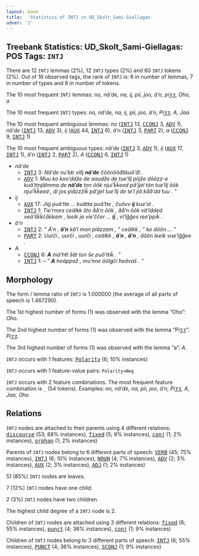 ```yaml
---
layout: base
title:  'Statistics of INTJ in UD_Skolt_Sami-Giellagas'
udver: '2'
---
```


## Treebank Statistics: UD_Skolt_Sami-Giellagas: POS Tags: `INTJ`

There are 12 `INTJ` lemmas (2%), 12 `INTJ` types (2%) and 60 `INTJ` tokens (2%).
Out of 16 observed tags, the rank of `INTJ` is: 6 in number of lemmas, 7 in number of types and 8 in number of tokens.

The 10 most frequent `INTJ` lemmas: <em>no, näʹde, na, ij, pii, joo, äʹn, piʒʒ, Oho, a</em>

The 10 most frequent `INTJ` types:  <em>no, näʹde, na, ij, pii, joo, äʹn, Piʒʒ, A, Jaa</em>

The 10 most frequent ambiguous lemmas: <em>no</em> (<tt><a href="sms_giellagas-pos-INTJ.html">INTJ</a></tt> 13, <tt><a href="sms_giellagas-pos-CCONJ.html">CCONJ</a></tt> 3, <tt><a href="sms_giellagas-pos-ADV.html">ADV</a></tt> 1), <em>näʹde</em> (<tt><a href="sms_giellagas-pos-INTJ.html">INTJ</a></tt> 13, <tt><a href="sms_giellagas-pos-ADV.html">ADV</a></tt> 3), <em>ij</em> (<tt><a href="sms_giellagas-pos-AUX.html">AUX</a></tt> 44, <tt><a href="sms_giellagas-pos-INTJ.html">INTJ</a></tt> 6), <em>äʹn</em> (<tt><a href="sms_giellagas-pos-INTJ.html">INTJ</a></tt> 3, <tt><a href="sms_giellagas-pos-PART.html">PART</a></tt> 2), <em>a</em> (<tt><a href="sms_giellagas-pos-CCONJ.html">CCONJ</a></tt> 9, <tt><a href="sms_giellagas-pos-INTJ.html">INTJ</a></tt> 1)

The 10 most frequent ambiguous types:  <em>näʹde</em> (<tt><a href="sms_giellagas-pos-INTJ.html">INTJ</a></tt> 3, <tt><a href="sms_giellagas-pos-ADV.html">ADV</a></tt> 1), <em>ij</em> (<tt><a href="sms_giellagas-pos-AUX.html">AUX</a></tt> 17, <tt><a href="sms_giellagas-pos-INTJ.html">INTJ</a></tt> 1), <em>äʹn</em> (<tt><a href="sms_giellagas-pos-INTJ.html">INTJ</a></tt> 2, <tt><a href="sms_giellagas-pos-PART.html">PART</a></tt> 2), <em>A</em> (<tt><a href="sms_giellagas-pos-CCONJ.html">CCONJ</a></tt> 6, <tt><a href="sms_giellagas-pos-INTJ.html">INTJ</a></tt> 1)


* <em>näʹde</em>
  * <tt><a href="sms_giellagas-pos-INTJ.html">INTJ</a></tt> 3: <em>Näʹde nuʹbb villj <b>näʹde</b> čõõnõõđškuõʹđi .</em>
  * <tt><a href="sms_giellagas-pos-ADV.html">ADV</a></tt> 1: <em>Muu ko kooʹddže de aaudže de tueʹllj piijže dõõzz-e kuäʹttnjälmma de <b>näʹde</b> ton õõk njuiʹǩǩeed pâʹjjel tõn tueʹllj õõk njuiʹǩǩeed , di jos piâzzžiǩ pâʹjjel tueʹllj de teʹl jiâ kååʹdd tuu . ”</em>
* <em>ij</em>
  * <tt><a href="sms_giellagas-pos-AUX.html">AUX</a></tt> 17: <em>Jiijj puäʹtte ... kuätta puäʹtte , čuõvv <b>ij</b> kueʹst .</em>
  * <tt><a href="sms_giellagas-pos-INTJ.html">INTJ</a></tt> 1: <em>Tieʹrmes ceälkk što ååʹn õõk , ååʹn õõk väʹldded veäʹšǩǩčåkkam , leeik ja vieʹččer ... <b>ij</b> , viʹlǧǧes reeʹppiǩ .</em>
* <em>äʹn</em>
  * <tt><a href="sms_giellagas-pos-INTJ.html">INTJ</a></tt> 2: <em>” Äʹn , <b>äʹn</b> kâʹl mon piâzzam , ” ceälkk , ” ko dõõn ... ”</em>
  * <tt><a href="sms_giellagas-pos-PART.html">PART</a></tt> 2: <em>Uurči , uurči , uurči , ceälkk , <b>äʹn</b> , <b>äʹn</b> , dõõn leeik vueʹlǧǧee .</em>
* <em>A</em>
  * <tt><a href="sms_giellagas-pos-CCONJ.html">CCONJ</a></tt> 6: <em><b>A</b> mäʹhtt šât ton še puõʹttiǩ . ”</em>
  * <tt><a href="sms_giellagas-pos-INTJ.html">INTJ</a></tt> 1: <em>– ” <b>A</b> heäppaž , muʹnne õõlǥči heävaš . ”</em>

## Morphology

The form / lemma ratio of `INTJ` is 1.000000 (the average of all parts of speech is 1.467290).

The 1st highest number of forms (1) was observed with the lemma “Oho”: <em>Oho</em>.

The 2nd highest number of forms (1) was observed with the lemma “Piʒʒ”: <em>Piʒʒ</em>.

The 3rd highest number of forms (1) was observed with the lemma “a”: <em>A</em>.

`INTJ` occurs with 1 features: <tt><a href="sms_giellagas-feat-Polarity.html">Polarity</a></tt> (6; 10% instances)

`INTJ` occurs with 1 feature-value pairs: `Polarity=Neg`

`INTJ` occurs with 2 feature combinations.
The most frequent feature combination is `_` (54 tokens).
Examples: <em>no, näʹde, na, pii, joo, äʹn, Piʒʒ, A, Jaa, Oho</em>


## Relations

`INTJ` nodes are attached to their parents using 4 different relations: <tt><a href="sms_giellagas-dep-discourse.html">discourse</a></tt> (53; 88% instances), <tt><a href="sms_giellagas-dep-fixed.html">fixed</a></tt> (5; 8% instances), <tt><a href="sms_giellagas-dep-conj.html">conj</a></tt> (1; 2% instances), <tt><a href="sms_giellagas-dep-orphan.html">orphan</a></tt> (1; 2% instances)

Parents of `INTJ` nodes belong to 6 different parts of speech: <tt><a href="sms_giellagas-pos-VERB.html">VERB</a></tt> (45; 75% instances), <tt><a href="sms_giellagas-pos-INTJ.html">INTJ</a></tt> (6; 10% instances), <tt><a href="sms_giellagas-pos-NOUN.html">NOUN</a></tt> (4; 7% instances), <tt><a href="sms_giellagas-pos-ADV.html">ADV</a></tt> (2; 3% instances), <tt><a href="sms_giellagas-pos-AUX.html">AUX</a></tt> (2; 3% instances), <tt><a href="sms_giellagas-pos-ADJ.html">ADJ</a></tt> (1; 2% instances)

51 (85%) `INTJ` nodes are leaves.

7 (12%) `INTJ` nodes have one child.

2 (3%) `INTJ` nodes have two children.

The highest child degree of a `INTJ` node is 2.

Children of `INTJ` nodes are attached using 3 different relations: <tt><a href="sms_giellagas-dep-fixed.html">fixed</a></tt> (6; 55% instances), <tt><a href="sms_giellagas-dep-punct.html">punct</a></tt> (4; 36% instances), <tt><a href="sms_giellagas-dep-conj.html">conj</a></tt> (1; 9% instances)

Children of `INTJ` nodes belong to 3 different parts of speech: <tt><a href="sms_giellagas-pos-INTJ.html">INTJ</a></tt> (6; 55% instances), <tt><a href="sms_giellagas-pos-PUNCT.html">PUNCT</a></tt> (4; 36% instances), <tt><a href="sms_giellagas-pos-SCONJ.html">SCONJ</a></tt> (1; 9% instances)

